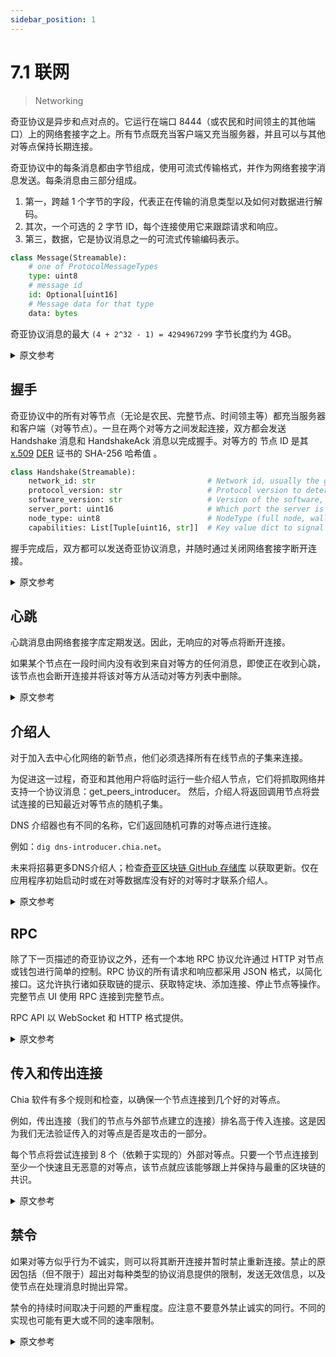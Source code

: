 ```yaml
---
sidebar_position: 1
---
```


# 7.1 联网

> Networking

奇亚协议是异步和点对点的。它运行在端口 8444（或农民和时间领主的其他端口）上的网络套接字之上。所有节点既充当客户端又充当服务器，并且可以与其他对等点保持长期连接。

奇亚协议中的每条消息都由字节组成，使用可流式传输格式，并作为网络套接字消息发送。每条消息由三部分组成。
1. 第一，跨越 1 个字节的字段，代表正在传输的消息类型以及如何对数据进行解码。
2. 其次，一个可选的 2 字节 ID，每个连接使用它来跟踪请求和响应。
3. 第三，数据，它是协议消息之一的可流式传输编码表示。

```python
class Message(Streamable):
    # one of ProtocolMessageTypes
    type: uint8
    # message id
    id: Optional[uint16]
    # Message data for that type
    data: bytes

```

奇亚协议消息的最大 `(4 + 2^32 - 1) = 4294967299` 字节长度约为 4GB。

<details>
<summary>原文参考</summary>

The Chia protocol is asynchronous and peer-to-peer. It runs on top of WebSockets on port 8444 (or other ports for farmers and timelords). All nodes act as both clients and servers, and can maintain long-term connections with other peers.

Every message in the Chia protocol is composed of bytes, using the Streamable format, and sent as a WebSocket message. Each message is composed of three parts.
1. A field spanning 1 byte, representing the type of message being transmitted, and how to decode the data.
2. Second, an optional 2-byte ID, which is used per connection to keep track of requests and responses.
3. Third, the data, which is a Streamable encoded representation of one of the protocol messages.


```python
class Message(Streamable):
    # one of ProtocolMessageTypes
    type: uint8
    # message id
    id: Optional[uint16]
    # Message data for that type
    data: bytes

```

Chia protocol messages have a max length of `(4 + 2^32 - 1) = 4294967299` bytes, or around 4GB.

</details>

## 握手

奇亚协议中的所有对等节点（无论是农民、完整节点、时间领主等）都充当服务器和客户端（对等节点）。一旦在两个对等方之间发起连接，双方都会发送 Handshake 消息和 HandshakeAck 消息以完成握手。对等方的 节点 ID 是其 [x.509](https://en.wikipedia.org/wiki/X.509) [DER](https://wiki.openssl.org/index.php/DER) 证书的 SHA-256 哈希值 。

```python
class Handshake(Streamable):
    network_id: str                         # Network id, usually the genesis challenge of the blockchain
    protocol_version: str                   # Protocol version to determine which messages the peer supports
    software_version: str                   # Version of the software, to debug and determine feature support
    server_port: uint16                     # Which port the server is listening on
    node_type: uint8                        # NodeType (full node, wallet, farmer, etc.)
    capabilities: List[Tuple[uint16, str]]  # Key value dict to signal support for additional capabilities/features

```

握手完成后，双方都可以发送奇亚协议消息，并随时通过关闭网络套接字断开连接。

<details>
<summary>原文参考</summary>

- ## Handshake

All peers in the Chia protocol (whether they are farmers, full nodes, timelords, etc.) act as both servers and clients (peers). As soon as a connection is initiated between two peers, both peers send a Handshake message, and a HandshakeAck message to complete the handshake. A peer's node_id is the SHA-256 hash of their [x.509](https://en.wikipedia.org/wiki/X.509) [DER](https://wiki.openssl.org/index.php/DER) certificate. 

```python
class Handshake(Streamable):
    network_id: str                         # Network id, usually the genesis challenge of the blockchain
    protocol_version: str                   # Protocol version to determine which messages the peer supports
    software_version: str                   # Version of the software, to debug and determine feature support
    server_port: uint16                     # Which port the server is listening on
    node_type: uint8                        # NodeType (full node, wallet, farmer, etc.)
    capabilities: List[Tuple[uint16, str]]  # Key value dict to signal support for additional capabilities/features

```

After the handshake is completed, both peers can send Chia protocol messages, and disconnect at any time by closing the WebSocket.

</details>

## 心跳

心跳消息由网络套接字库定期发送。因此，无响应的对等点将断开连接。

如果某个节点在一段时间内没有收到来自对等方的任何消息，即使正在收到心跳，该节点也会断开连接并将该对等方从活动对等方列表中删除。

<details>
<summary>原文参考</summary>

- ## Heartbeat

Heartbeat messages are sent periodically by the WebSocket libraries. Peers that are unresponsive will therefore be disconnected.

If a node does not receive any message from a peer for a certain period of time, even if heartbeats are being received, then the node will disconnect and remove the peer from the active peer list.

</details>

## 介绍人

对于加入去中心化网络的新节点，他们必须选择所有在线节点的子集来连接。

为促进这一过程，奇亚和其他用户将临时运行一些介绍人节点，它们将抓取网络并支持一个协议消息：get\_peers\_introducer。 然后，介绍人将返回调用节点将尝试连接的已知最近对等节点的随机子集。

DNS 介绍器也有不同的名称，它们返回随机可靠的对等点进行连接。

例如：`dig dns-introducer.chia.net`。

未来将招募更多DNS介绍人；检查[奇亚区块链 GitHub 存储库](https://github.com/Chia-Network/chia-blockchain "chia-blockchain on GitHub") 以获取更新。仅在应用程序初始启动时或在对等数据库没有好的对等时才联系介绍人。

<details>
<summary>原文参考</summary>

- ## Introducer

For a new peer to join the decentralized network, they must choose a subset of all online nodes to connect to.

To facilitate this process, a number of introducer nodes will temporarily be run by Chia and other users, which will crawl the network and support one protocol message: get_peers_introducer. The introducer will then return a random subset of known recent peers that the calling node will attempt to connect to.

DNS introducers are also available at different names, which return random reliable peers to connect to.

For example: `dig dns-introducer.chia.net`.

More DNS introducers will be recruited in the future; check the [chia-blockchain GitHub repository](https://github.com/Chia-Network/chia-blockchain "chia-blockchain on GitHub") for updates. The introducer is only contacted at initial launch of the application, or if the peer database has no good peers.

</details>

## RPC

除了下一页描述的奇亚协议之外，还有一个本地 RPC 协议允许通过 HTTP 对节点或钱包进行简单的控制。RPC 协议的所有请求和响应都采用 JSON 格式，以简化接口。这允许执行诸如获取链的提示、获取特定块、添加连接、停止节点等操作。完整节点 UI 使用 RPC 连接到完整节点。

RPC API 以 WebSocket 和 HTTP 格式提供。

<details>
<summary>原文参考</summary>

- ## RPC

Aside from the Chia protocols described in the next page, there is also a local RPC protocol to allow simple control over a node or wallet through HTTP. All requests and responses for the RPC protocol are in JSON, to simplify the interface. This allows doing things like getting the tips of the chain, getting a specific block, adding connections, stopping the node, etc. The full node UI connects to the full node using the RPC. 

The RPC APIs are provided in both WebSocket and HTTP format.

</details>

## 传入和传出连接

Chia 软件有多个规则和检查，以确保一个节点连接到几个好的对等点。

例如，传出连接（我们的节点与外部节点建立的连接）排名高于传入连接。这是因为我们无法验证传入的对等点是否是攻击的一部分。

每个节点将尝试连接到 8 个（依赖于实现的）外部对等点。只要一个节点连接到至少一个快速且无恶意的对等点，该节点就应该能够跟上并保持与最重的区块链的共识。

<details>
<summary>原文参考</summary>

- ## Incoming and Outgoing Connections

The Chia software has multiple rules and checks to make sure a node is connected to several good peers.

For example, outgoing connections (connections which our node makes to external nodes) are ranked higher than incoming ones. This is because we cannot verify whether incoming peers are part of an attack or not.

Each node will try to connect to 8 (implementation-dependent) external peers. As long as a node is connected to at least one fast and non-malicious peer, the node should be able to keep up with, and maintain, consensus with the heaviest blockchain.

</details>

## 禁令

如果对等方似乎行为不诚实，则可以将其断开连接并暂时禁止重新连接。禁止的原因包括（但不限于）超出对每种类型的协议消息提供的限制，发送无效信息，以及使节点在处理消息时抛出异常。

禁令的持续时间取决于问题的严重程度。应注意不要意外禁止诚实的同行。不同的实现也可能有更大或不同的速率限制。

<details>
<summary>原文参考</summary>

- ## Bans

If a peer appears to be acting dishonestly, it can be disconnected and temporarily banned from reconnecting. Reasons for banning include (but are not limited to) exceeding the limits provided for each type of protocol message, sending invalid information, and making the node throw an exception when handling a message.

The duration of the ban depends on the severity of the issue. Care should be taken to not ban honest peers by accident. Different implementations might have larger or different rate limits as well.

</details>
